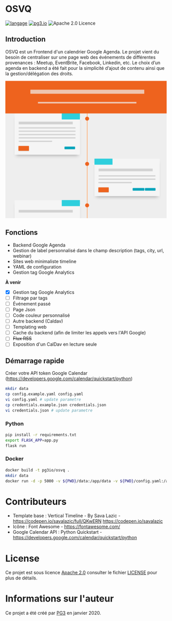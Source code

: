 # OSVQ

[![langage](https://img.shields.io/badge/Langage-Python-green.svg)](https://www.python.org/)
[![pg3.io](https://img.shields.io/badge/made%20by-PG3-orange.svg)](https://twitter.com/pg3io/)
![Apache 2.0 Licence](https://img.shields.io/hexpm/l/plug.svg)

## Introduction
OSVQ est un Frontend d'un calendrier Google Agenda. Le projet vient du besoin de centraliser sur une page web des événements de différentes provenances : Meetup, EventBrite, Facebook, Linkedin, etc. Le choix d’un agenda en backend a été fait pour la simplicité d’ajout de contenu ainsi que la gestion/délégation des droits.

![Image](static/screenshot.png)

## Fonctions
* Backend Google Agenda
* Gestion de label personnalisé dans le champ description (tags, city, url, webinar)
* Sites web minimaliste timeline
* YAML de configuration
* Gestion tag Google Analytics

**À venir**
- [x] Gestion tag Google Analytics
- [ ] Filtrage par tags
- [ ] Événement passé
- [ ] Page Json
- [ ] Code couleur personnalisé
- [ ] Autre backend (Caldav)
- [ ] Templating web
- [ ] Cache du backend (afin de limiter les appels vers l'API Google)
- [ ] ~~Flux RSS~~
- [ ] Exposition d'un CalDav en lecture seule

## Démarrage rapide
Créer votre API token Google Calendar (https://developers.google.com/calendar/quickstart/python)

```bash
mkdir data
cp config.example.yaml config.yaml
vi config.yaml # update parametre
cp credentials.example.json credentials.json
vi credentials.json # update parametre
```

### Python
```bash
pip install -r requirements.txt
export FLASK_APP=app.py
flask run
```

### Docker

```bash
docker build -t pg3io/osvq .
mkdir data
docker run -d -p 5000 -v ${PWD}/data:/app/data -v ${PWD}/config.yaml:/app/config.yaml -v ${PWD}/credentials.json:/app/credentials.json pg3io/osvq
```

# Contributeurs

* Template base : Vertical Timeline - By Sava Lazic - https://codepen.io/savalazic/full/QKwERN https://codepen.io/savalazic
* Icône : Font Awesome - https://fontawesome.com/
* Google Calendar API : Python Quickstart - https://developers.google.com/calendar/quickstart/python

# License
Ce projet est sous licence [Apache 2.0](https://www.apache.org/licenses/LICENSE-2.0) consulter le fichier [LICENSE](LICENSE) pour plus de détails.

# Informations sur l'auteur
Ce projet a été créé par [PG3](https://pg3.io) en janvier 2020. 
